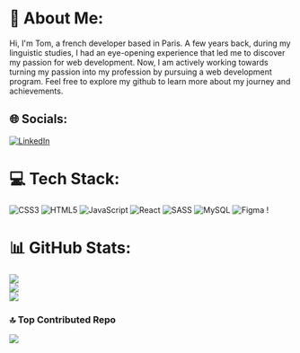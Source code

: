 # 💫 About Me:
Hi, I'm Tom,  a french developer based in Paris. A few years back, during my linguistic studies, I had an eye-opening experience that led me to discover my passion for web development. Now, I am actively working towards turning my passion into my profession by pursuing a web development program. Feel free to explore my github to learn more about my journey and achievements.


## 🌐 Socials:
[![LinkedIn](https://img.shields.io/badge/LinkedIn-%230077B5.svg?logo=linkedin&logoColor=white)](https://www.linkedin.com/in/tom-lelaurain/) 

# 💻 Tech Stack:
![CSS3](https://img.shields.io/badge/css3-%231572B6.svg?style=flat&logo=css3&logoColor=white) ![HTML5](https://img.shields.io/badge/html5-%23E34F26.svg?style=flat&logo=html5&logoColor=white) ![JavaScript](https://img.shields.io/badge/javascript-%23323330.svg?style=flat&logo=javascript&logoColor=%23F7DF1E) ![React](https://img.shields.io/badge/react-%2320232a.svg?style=flat&logo=react&logoColor=%2361DAFB) ![SASS](https://img.shields.io/badge/SASS-hotpink.svg?style=flat&logo=SASS&logoColor=white) ![MySQL](https://img.shields.io/badge/mysql-%2300f.svg?style=flat&logo=mysql&logoColor=white) 	![Figma](https://img.shields.io/badge/figma-%23F24E1E.svg?style=flat&logo=figma&logoColor=white) !
# 📊 GitHub Stats:
![](https://github-readme-stats.vercel.app/api?username=T0MLE&theme=dracula&hide_border=false&include_all_commits=true&count_private=true)<br/>
![](https://github-readme-streak-stats.herokuapp.com/?user=T0MLE&theme=dracula&hide_border=false)<br/>
![](https://github-readme-stats.vercel.app/api/top-langs/?username=T0MLE&theme=dracula&hide_border=false&include_all_commits=true&count_private=true&layout=compact)

### 🔝 Top Contributed Repo
![](https://github-contributor-stats.vercel.app/api?username=T0MLE&limit=5&theme=dracula&combine_all_yearly_contributions=true)
